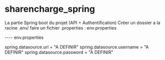# sharencharge_spring
La partie Spring boot du projet (API + Authentification)
Créer un dossier a la racine .env/
faire un fichier .properties : env.properties

---- env.properties

spring.datasource.url = "A DEFINIR"
spring.datasource.username = "A DEFINIR"
spring.datasource.password = "A DEFINIR"
